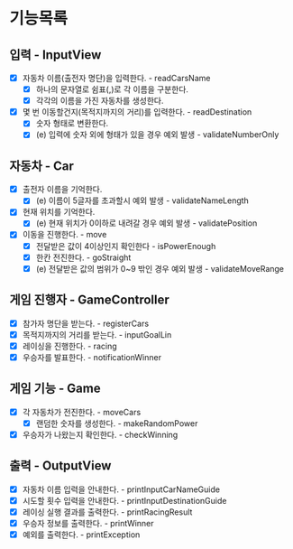 # 기능목록

## 입력 - InputView
-[x] 자동차 이름(출전자 명단)을 입력한다. - readCarsName
  -[x] 하나의 문자열로 쉼표(,)로 각 이름을 구분한다.
  -[x] 각각의 이름을 가진 자동차를 생성한다.
-[x] 몇 번 이동할건지(목적지까지의 거리)를 입력한다. - readDestination
  -[x] 숫자 형태로 변환한다.
  -[x] (e) 입력에 숫자 외에 형태가 있을 경우 예외 발생 - validateNumberOnly

## 자동차 - Car
-[x] 출전자 이름을 기억한다.
  -[x] (e) 이름이 5글자를 초과할시 예외 발생 - validateNameLength
-[x] 현재 위치를 기억한다.
  -[x] (e) 현재 위치가 0이하로 내려갈 경우 예외 발생 - validatePosition
-[x] 이동을 진행한다. - move
  -[x] 전달받은 값이 4이상인지 확인한다 - isPowerEnough
  -[x] 한칸 전진한다. - goStraight
  -[x] (e) 전달받은 값의 범위가 0~9 밖인 경우 예외 발생 - validateMoveRange

## 게임 진행자 - GameController
-[x] 참가자 명단을 받는다. - registerCars
-[x] 목적지까지의 거리를 받는다. - inputGoalLin
-[x] 레이싱을 진행한다. - racing
-[x] 우승자를 발표한다. - notificationWinner

## 게임 기능 - Game
-[x] 각 자동차가 전진한다. - moveCars
  -[x] 랜덤한 숫자를 생성한다. - makeRandomPower
-[x] 우승자가 나왔는지 확인한다. - checkWinning

## 출력 - OutputView
-[x] 자동차 이름 입력을 안내한다. - printInputCarNameGuide
-[x] 시도할 횟수 입력을 안내한다. - printInputDestinationGuide
-[x] 레이싱 실행 결과를 출력한다. - printRacingResult
-[x] 우승자 정보를 출력한다. - printWinner
-[x] 예외를 출력한다. - printException
